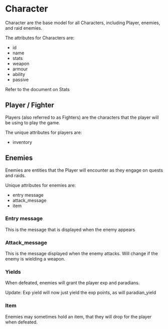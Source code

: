 # Character

Character are the base model for all Characters, including Player, enemies, and raid enemies.

The attributes for Characters are:

- id
- name
- stats
- weapon
- armour
- ability
- passive

Refer to the document on Stats

## Player / Fighter

Players (also referred to as Fighters) are the characters that the player will be using to play the game.

The unique attributes for players are:

- inventory

## Enemies

Enemies are entities that the Player will encounter as they engage on quests and raids.

Unique attributes for enemies are:

- entry message
- attack_message
- item

### Entry message

This is the message that is displayed when the enemy appears

### Attack_message

This is the message displayed when the enemy attacks. Will change if the enemy is wielding a weapon.

### Yields

When defeated, enemies will grant the player exp and paradians.

Update: Exp yield will now just yield the exp points, as will paradian_yield

### Item

Enemies may sometimes hold an item, that they will drop for the player when defeated.

